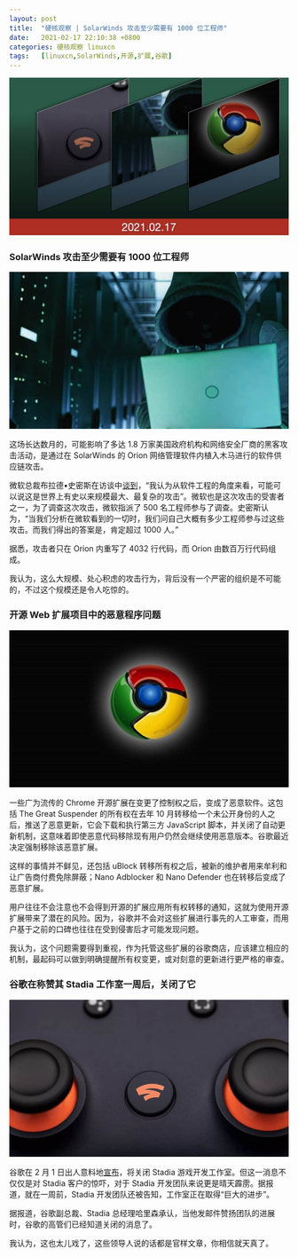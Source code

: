 ```yaml
---
layout: post
title:	"硬核观察 | SolarWinds 攻击至少需要有 1000 位工程师"
date:	2021-02-17 22:10:38 +0800 
categories:	硬核观察 linuxcn 
tags:	[linuxcn,SolarWinds,开源,扩展,谷歌]
---
```



![](/Asserts/Images/album/202102/17/220909j8k7m1p4on4okolo.jpg)


### SolarWinds 攻击至少需要有 1000 位工程师


![](/Asserts/Images/album/202102/17/220929zqb1bc7ef7wlxcx7.jpg)


这场长达数月的，可能影响了多达 1.8 万家美国政府机构和网络安全厂商的黑客攻击活动，是通过在 SolarWinds 的 Orion 网络管理软件内植入木马进行的软件供应链攻击。


微软总裁布拉德•史密斯在访谈中[谈到](https://www.cbsnews.com/news/solarwinds-hack-russia-cyberattack-60-minutes-2021-02-14/)，“我认为从软件工程的角度来看，可能可以说这是世界上有史以来规模最大、最复杂的攻击”。微软也是这次攻击的受害者之一，为了调查这次攻击，微软指派了 500 名工程师参与了调查。史密斯认为，“当我们分析在微软看到的一切时，我们问自己大概有多少工程师参与过这些攻击。而我们得出的答案是，肯定超过 1000 人。”


据悉，攻击者只在 Orion 内重写了 4032 行代码，而 Orion 由数百万行代码组成。


我认为，这么大规模、处心积虑的攻击行为，背后没有一个严密的组织是不可能的，不过这个规模还是令人吃惊的。


### 开源 Web 扩展项目中的恶意程序问题


![](/Asserts/Images/album/202102/17/220950oe04kavoj4szobes.jpg)


一些广为流传的 Chrome 开源扩展在变更了控制权之后，变成了恶意软件。这包括 The Great Suspender 的所有权在去年 10 月转移给一个未公开身份的人之后，推送了恶意更新，它会下载和执行第三方 JavaScript 脚本，并关闭了自动更新机制，这意味着即使恶意代码移除现有用户仍然会继续使用恶意版本。谷歌最近决定强制移除该恶意扩展。


这样的事情并不鲜见，还包括 uBlock 转移所有权之后，被新的维护者用来牟利和让广告商付费免除屏蔽；Nano Adblocker 和 Nano Defender 也在转移后变成了恶意扩展。


用户往往不会注意也不会得到开源的扩展应用所有权转移的通知，这就为使用开源扩展带来了潜在的风险。因为，谷歌并不会对这些扩展进行事先的人工审查，而用户基于之前的口碑也往往在受到侵害后才可能发现问题。


我认为，这个问题需要得到重视，作为托管这些扩展的谷歌商店，应该建立相应的机制，最起码可以做到明确提醒所有权变更，或对刻意的更新进行更严格的审查。


### 谷歌在称赞其 Stadia 工作室一周后，关闭了它


![](/Asserts/Images/album/202102/17/221017vfrzm7676h5kkma8.jpg)


谷歌在 2 月 1 日出人意料地[宣布](https://www.theverge.com/2021/2/1/22260803/google-stadia-game-development-studio-shut-down-jade-raymond)，将关闭 Stadia 游戏开发工作室。但这一消息不仅仅是对 Stadia 客户的惊吓，对于 Stadia 开发团队来说更是晴天霹雳。据报道，就在一周前，Stadia 开发团队还被告知，工作室正在取得“巨大的进步”。


据报道，谷歌副总裁、Stadia 总经理哈里森承认，当他发邮件赞扬团队的进展时，谷歌的高管们已经知道关闭的消息了。


我认为，这也太儿戏了，这些领导人说的话都是官样文章，你相信就天真了。
